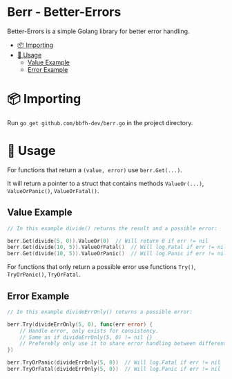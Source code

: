 # Berr - Better-Errors

Better-Errors is a simple Golang library for better error handling.

<!-- vim-markdown-toc GFM -->

* [📦 Importing](#-importing)
* [🧩 Usage](#-usage)
    * [Value Example](#value-example)
    * [Error Example](#error-example)

<!-- vim-markdown-toc -->

# 📦 Importing

Run `go get github.com/bbfh-dev/berr.go` in the project directory.

# 🧩 Usage

For functions that return a `(value, error)` use `berr.Get(...)`.

It will return a pointer to a struct that contains methods `ValueOr(...)`, `ValueOrPanic()`, `ValueOrFatal()`.

## Value Example

```go
// In this example divide() returns the result and a possible error:

berr.Get(divide(5, 0)).ValueOr(0)  // Will return 0 if err != nil
berr.Get(divide(10, 5)).ValueOrFatal()  // Will log.Fatal if err != nil
berr.Get(divide(10, 5)).ValueOrPanic()  // Will log.Panic if err != nil
```

For functions that only return a possible error use functions `Try()`, `TryOrPanic()`, `TryOrFatal`.

## Error Example

```go
// In this example divideErrOnly() returns a possible error:

berr.Try(divideErrOnly(5, 0), func(err error) {
    // Handle error, only exists for consistency.
    // Same as if divideErrOnly(5, 0) != nil {}
    // Preferebly only use it to share error handling between different calls.
})

berr.TryOrPanic(divideErrOnly(5, 0))  // Will log.Fatal if err != nil
berr.TryOrFatal(divideErrOnly(5, 0))  // Will log.Panic if err != nil
```
